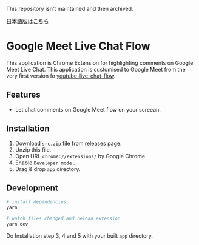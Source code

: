 This repository isn't maintained and then archived.

[日本語版はこちら](https://github.com/t0yohei/google-meet-live-chat-flow/blob/master/README-ja.md)

# Google Meet Live Chat Flow

This application is Chrome Extension for highlighting comments on Google Meet Live Chat.
This application is customised to Google Meet from the very first version fo [youtube-live-chat-flow](https://github.com/fiahfy/youtube-live-chat-flow).

## Features
* Let chat comments on Google Meet flow on your screean.

## Installation
1. Download `src.zip` file from [releases page](https://github.com/t0yohei/google-meet-live-chat-flow/releases).
2. Unzip this file.
3. Open URL `chrome://extensions/` by Google Chrome.
4. Enable `Developer mode` .
5. Drag & drop `app` directory.

## Development
``` bash
# install dependencies
yarn

# watch files changed and reload extension
yarn dev
```

Do Installation step 3, 4 and 5 with your built `app` directory.
